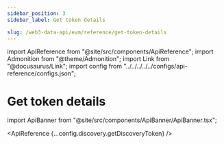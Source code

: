 ```yaml
---
sidebar_position: 3
sidebar_label: Get token details

slug: /web3-data-api/evm/reference/get-token-details
---
```


import ApiReference from "@site/src/components/ApiReference";
import Admonition from "@theme/Admonition";
import Link from "@docusaurus/Link";
import config from "../../../../../configs/api-reference/configs.json";

# Get token details

import ApiBanner from "@site/src/components/ApiBanner/ApiBanner.tsx";

<ApiReference {...config.discovery.getDiscoveryToken} />
